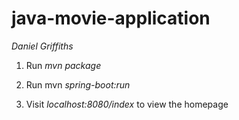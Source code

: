 # java-movie-application

*Daniel Griffiths*

1. Run *mvn package*

2. Run mvn *spring-boot:run*

3. Visit *localhost:8080/index* to view the homepage

